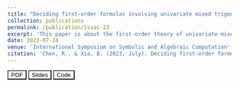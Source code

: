 ```yaml
---
title: "Deciding first-order formulas involving univariate mixed trigonometric-polynomials"
collection: publications
permalink: /publication/issac-23
excerpt: 'This paper is about the first-order theory of univariate mixed trigonometric-polynomials. We showed that this theory is surprisingly unconditionally decidable.'
date: 2023-07-24
venue: 'International Symposium on Symbolic and Algebraic Computation'
citation: 'Chen, R., & Xia, B. (2023, July). Deciding first-order formulas involving univariate mixed trigonometric-polynomials. In Proceedings of the 2023 International Symposium on Symbolic and Algebraic Computation (pp. 145-154).'
---
```


<a href="https://dl.acm.org/doi/abs/10.1145/3597066.3597104" target="_blank"><button style="background-color: white; color: black;">PDF</button></a>&nbsp;<a href="../assets/issac23-slides.pdf" target="_blank"><button style="background-color: white; color: black;">Slides</button></a>&nbsp;<a href="https://github.com/xiaxueqaq/MTP-decision" target="_blank"><button style="background-color: white; color: black;">Code</button></a> 

